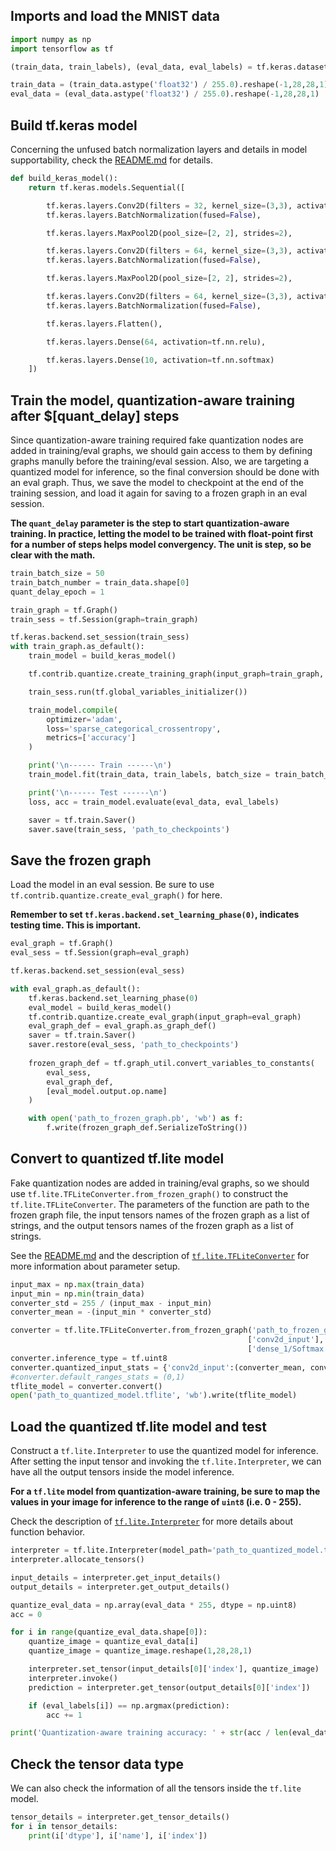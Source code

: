 ## Imports and load the MNIST data

```python
import numpy as np
import tensorflow as tf

(train_data, train_labels), (eval_data, eval_labels) = tf.keras.datasets.mnist.load_data()

train_data = (train_data.astype('float32') / 255.0).reshape(-1,28,28,1)
eval_data = (eval_data.astype('float32') / 255.0).reshape(-1,28,28,1)
```

## Build tf.keras model

Concerning the unfused batch normalization layers and details in model supportability, check the [README.md](https://github.com/HaoranREN/TensorFlow_Model_Quantization/tree/master/quantization_aware_training) for details.

```python
def build_keras_model():
    return tf.keras.models.Sequential([

        tf.keras.layers.Conv2D(filters = 32, kernel_size=(3,3), activation=tf.nn.relu, padding='same', input_shape=(28,28,1)),
        tf.keras.layers.BatchNormalization(fused=False),

        tf.keras.layers.MaxPool2D(pool_size=[2, 2], strides=2),

        tf.keras.layers.Conv2D(filters = 64, kernel_size=(3,3), activation=tf.nn.relu, padding='same'),
        tf.keras.layers.BatchNormalization(fused=False),

        tf.keras.layers.MaxPool2D(pool_size=[2, 2], strides=2),

        tf.keras.layers.Conv2D(filters = 64, kernel_size=(3,3), activation=tf.nn.relu, padding='same'),
        tf.keras.layers.BatchNormalization(fused=False),

        tf.keras.layers.Flatten(),

        tf.keras.layers.Dense(64, activation=tf.nn.relu),

        tf.keras.layers.Dense(10, activation=tf.nn.softmax)
    ])
```

## Train the model, quantization-aware training after $[quant_delay] steps

Since quantization-aware training required fake quantization nodes are added in training/eval graphs, we should gain access to them by defining graphs manully before the training/eval session. Also, we are targeting a quantized model for inference, so the final conversion should be done with an eval graph. Thus, we save the model to checkpoint at the end of the training session, and load it again for saving to a frozen graph in an eval session.

**The `quant_delay` parameter is the step to start quantization-aware training. In practice, letting the model to be trained with float-point first for a number of steps helps model convergency. The unit is step, so be clear with the math.**

```python
train_batch_size = 50
train_batch_number = train_data.shape[0]
quant_delay_epoch = 1

train_graph = tf.Graph()
train_sess = tf.Session(graph=train_graph)

tf.keras.backend.set_session(train_sess)
with train_graph.as_default():
    train_model = build_keras_model()

    tf.contrib.quantize.create_training_graph(input_graph=train_graph, quant_delay=int(train_batch_number / train_batch_size * quant_delay_epoch))

    train_sess.run(tf.global_variables_initializer())    

    train_model.compile(
        optimizer='adam',
        loss='sparse_categorical_crossentropy',
        metrics=['accuracy']
    )

    print('\n------ Train ------\n')
    train_model.fit(train_data, train_labels, batch_size = train_batch_size, epochs=quant_delay_epoch * 2)

    print('\n------ Test ------\n')
    loss, acc = train_model.evaluate(eval_data, eval_labels)

    saver = tf.train.Saver()
    saver.save(train_sess, 'path_to_checkpoints')
```

## Save the frozen graph

Load the model in an eval session. Be sure to use `tf.contrib.quantize.create_eval_graph()` for here.

**Remember to set `tf.keras.backend.set_learning_phase(0)`, indicates testing time. This is important.**

```python
eval_graph = tf.Graph()
eval_sess = tf.Session(graph=eval_graph)

tf.keras.backend.set_session(eval_sess)

with eval_graph.as_default():
    tf.keras.backend.set_learning_phase(0)
    eval_model = build_keras_model()
    tf.contrib.quantize.create_eval_graph(input_graph=eval_graph)
    eval_graph_def = eval_graph.as_graph_def()
    saver = tf.train.Saver()
    saver.restore(eval_sess, 'path_to_checkpoints')
    
    frozen_graph_def = tf.graph_util.convert_variables_to_constants(
        eval_sess,
        eval_graph_def,
        [eval_model.output.op.name]
    )

    with open('path_to_frozen_graph.pb', 'wb') as f:
        f.write(frozen_graph_def.SerializeToString())
```

## Convert to quantized tf.lite model

Fake quantization nodes are added in training/eval graphs, so we should use `tf.lite.TFLiteConverter.from_frozen_graph()` to construct the `tf.lite.TFLiteConverter`. The parameters of the function are path to the frozen graph file, the input tensors names of the frozen graph as a list of strings, and the output tensors names of the frozen graph as a list of strings.

See the [README.md](https://github.com/HaoranREN/TensorFlow_Model_Quantization/tree/master/quantization_aware_training) and the description of [`tf.lite.TFLiteConverter`](https://www.tensorflow.org/versions/r1.14/api_docs/python/tf/lite/TFLiteConverter) for more information about parameter setup.

```python
input_max = np.max(train_data)
input_min = np.min(train_data)
converter_std = 255 / (input_max - input_min)
converter_mean = -(input_min * converter_std)

converter = tf.lite.TFLiteConverter.from_frozen_graph('path_to_frozen_graph.pb',
                                                     ['conv2d_input'],
                                                     ['dense_1/Softmax'])
converter.inference_type = tf.uint8
converter.quantized_input_stats = {'conv2d_input':(converter_mean, converter_std)}
#converter.default_ranges_stats = (0,1)
tflite_model = converter.convert()
open('path_to_quantized_model.tflite', 'wb').write(tflite_model)
```

## Load the quantized tf.lite model and test

Construct a `tf.lite.Interpreter` to use the quantized model for inference. After setting the input tensor and invoking the `tf.lite.Interpreter`, we can have all the output tensors inside the model inference.

**For a `tf.lite` model from quantization-aware training, be sure to map the values in your image for inference to the range of `uint8` (i.e. 0 - 255).**

Check the description of [`tf.lite.Interpreter`](https://www.tensorflow.org/versions/r1.14/api_docs/python/tf/lite/Interpreter) for more details about function behavior.

```python
interpreter = tf.lite.Interpreter(model_path='path_to_quantized_model.tflite')
interpreter.allocate_tensors()

input_details = interpreter.get_input_details()
output_details = interpreter.get_output_details()

quantize_eval_data = np.array(eval_data * 255, dtype = np.uint8)
acc = 0

for i in range(quantize_eval_data.shape[0]):
    quantize_image = quantize_eval_data[i]
    quantize_image = quantize_image.reshape(1,28,28,1)

    interpreter.set_tensor(input_details[0]['index'], quantize_image)
    interpreter.invoke()
    prediction = interpreter.get_tensor(output_details[0]['index'])

    if (eval_labels[i]) == np.argmax(prediction):
        acc += 1

print('Quantization-aware training accuracy: ' + str(acc / len(eval_data)))
```

## Check the tensor data type

We can also check the information of all the tensors inside the `tf.lite` model.

```python
tensor_details = interpreter.get_tensor_details()
for i in tensor_details:
    print(i['dtype'], i['name'], i['index'])
```
